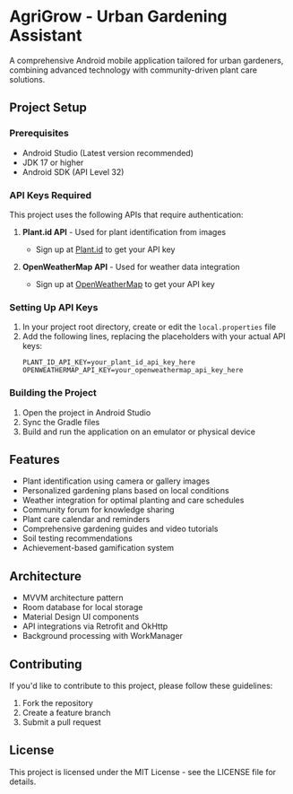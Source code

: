 # AgriGrow - Urban Gardening Assistant

A comprehensive Android mobile application tailored for urban gardeners, combining advanced technology with community-driven plant care solutions.

## Project Setup

### Prerequisites
- Android Studio (Latest version recommended)
- JDK 17 or higher
- Android SDK (API Level 32)

### API Keys Required
This project uses the following APIs that require authentication:

1. **Plant.id API** - Used for plant identification from images
   - Sign up at [Plant.id](https://plant.id/) to get your API key

2. **OpenWeatherMap API** - Used for weather data integration
   - Sign up at [OpenWeatherMap](https://openweathermap.org/api) to get your API key

### Setting Up API Keys
1. In your project root directory, create or edit the `local.properties` file
2. Add the following lines, replacing the placeholders with your actual API keys:
   ```properties
   PLANT_ID_API_KEY=your_plant_id_api_key_here
   OPENWEATHERMAP_API_KEY=your_openweathermap_api_key_here
   ```

### Building the Project
1. Open the project in Android Studio
2. Sync the Gradle files
3. Build and run the application on an emulator or physical device

## Features

- Plant identification using camera or gallery images
- Personalized gardening plans based on local conditions
- Weather integration for optimal planting and care schedules
- Community forum for knowledge sharing
- Plant care calendar and reminders
- Comprehensive gardening guides and video tutorials
- Soil testing recommendations
- Achievement-based gamification system

## Architecture

- MVVM architecture pattern
- Room database for local storage
- Material Design UI components
- API integrations via Retrofit and OkHttp
- Background processing with WorkManager

## Contributing

If you'd like to contribute to this project, please follow these guidelines:
1. Fork the repository
2. Create a feature branch
3. Submit a pull request

## License

This project is licensed under the MIT License - see the LICENSE file for details.